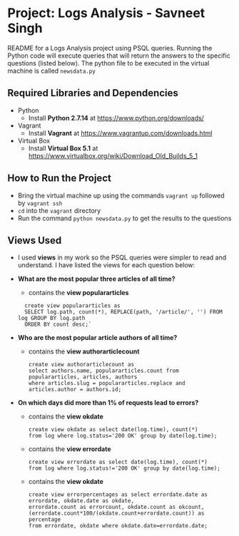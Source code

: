 # Project: Logs Analysis - Savneet Singh

README for a Logs Analysis project using PSQL queries.
Running the Python code will execute queries that will return the answers to the specific 
questions (listed below). The python file to be executed in the virtual machine is called
 `newsdata.py`

## Required Libraries and Dependencies

- Python
  - Install **Python 2.7.14** at https://www.python.org/downloads/ 
- Vagrant
  - Install **Vagrant** at https://www.vagrantup.com/downloads.html
- Virtual Box 
  - Install **Virtual Box 5.1** at https://www.virtualbox.org/wiki/Download_Old_Builds_5_1
  
## How to Run the Project

- Bring the virtual machine up using the commands `vagrant up` followed by `vagrant ssh`
- `cd` into the `vagrant` directory
- Run the command `python newsdata.py` to get the results to the questions

## Views Used

- I used **views** in my work so the PSQL queries were simpler to read and understand. 
  I have listed the views for each question below:
   
- **What are the most popular three articles of all time?** 
  - contains the **view populararticles** 
  ```
    create view populararticles as
    SELECT log.path, count(*), REPLACE(path, '/article/', '') FROM log GROUP BY log.path 
    ORDER BY count desc;`
    ```

- **Who are the most popular article authors of all time?** 
  - contains the **view authorarticlecount** 
    ```
    create view authorarticlecount as
    select authors.name, populararticles.count from populararticles, articles, authors 
    where articles.slug = populararticles.replace and articles.author = authors.id;
    ```
 
- **On which days did more than 1% of requests lead to errors?** 
  - contains the **view okdate**
    ```
	create view okdate as select date(log.time), count(*) 
	from log where log.status='200 OK' group by date(log.time);
	```
  - contains the **view errordate**
    ```
	create view errordate as select date(log.time), count(*) 
	from log where log.status!='200 OK' group by date(log.time);
	```
  - contains the **view okdate**
    ```
	create view errorpercentages as select errordate.date as errordate, okdate.date as okdate,
	errordate.count as errorcount, okdate.count as okcount, 
	(errordate.count*100/(okdate.count+errordate.count)) as percentage 
	from errordate, okdate where okdate.date=errordate.date;
	```
 
